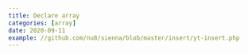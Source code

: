 ```yaml
---
title: Declare array
categories: [array]
date: 2020-09-11
example: //github.com/nu8/sienna/blob/master/insert/yt-insert.php
---
```

